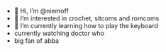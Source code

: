 - 👋 Hi, I’m @niemoff
- 👀 I’m interested in crochet, sitcoms and romcoms
- 🌱 I’m currently learning how to play the keyboard
- currently watching doctor who
- big fan of abba
